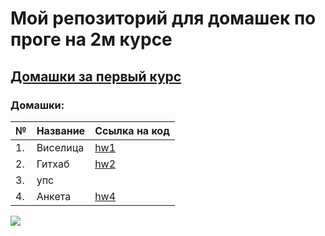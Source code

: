 
# Мой репозиторий для домашек по проге на 2м курсе
## [Домашки за первый курс](https://github.com/victoriassazonova/homework_hse)
### Домашки:

№|Название|Ссылка на код
---|:---|:---
1.|Виселица|[hw1](https://github.com/victoriassazonova/proga_2018/tree/master/hw1)
2.|Гитхаб|[hw2](https://github.com/victoriassazonova/proga_2018/tree/master/hw2)
3.|упс|
4.|Анкета|[hw4](https://github.com/victoriassazonova/proga_2018/tree/master/hw4)

![](https://media1.tenor.com/images/6797726ed7f8c01bccae4d401070fb7d/tenor.gif?itemid=10982646)
